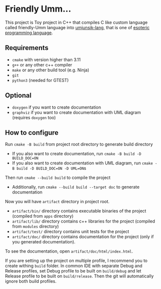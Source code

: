# Friendly Umm...

This project is Toy project in C++ that compiles C like custom language called friendly-Umm language into
[umjunsik-lang](https://github.com/rycont/umjunsik-lang), that is one of [esoteric programming language](https://en.wikipedia.org/wiki/Esoteric_programming_language).

## Requirements

* `cmake` with version higher than 3.11
* `g++` or any other c++ compiler
* `make` or any other build tool (e.g. Ninja)
* `git`
* `python3` (needed for GTEST)

## Optional

* `doxygen` if you want to create documentation
* `graphviz` if you want to create documentation with UML diagram (requires `doxygen` too)

## How to configure

Run `cmake -B build` from project root directory to generate build directory

* If you also want to create documentation, run `cmake -B build -D BUILD_DOC=ON`
* If you also want to create documentation with UML diagram, run `cmake -B build -D BUILD_DOC=ON -D UML=ON`s

Then run `cmake --build build` to compile the project

* Additionally, run `cmake --build build --target doc` to generate documentation

Now you will have `artifact` directory in project root.

* `artifact/bin/` directory contains executable binaries of the project (compiled from `apps` directory)
* `artifact/lib/` directory contains c++ libraries for the project (compiled from `modules` directory)
* `artifact/test/` directory contains unit tests for the project
* `artifact/doc/` directory contains documentation for the project (only if you generated documentation).

To see the documentation, open `artifact/doc/html/index.html`.

If you are setting up the project on multiple profile, I recommend you to create withing `build` folder.
In common IDE with separate Debug and Release profiles, set Debug profile to be built on `build/debug` and
let Release profile to be built on `build/release`. Then the git will automatically ignore both build profiles.

